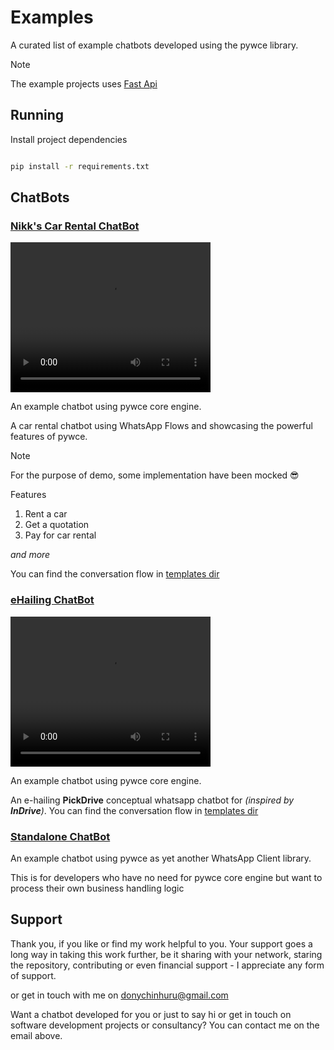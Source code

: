 # Examples
A curated list of example chatbots developed using the pywce library.

> [!NOTE]
> The example projects uses [Fast Api](https://fastapi.tiangolo.com/)


## Running
Install project dependencies
```bash

pip install -r requirements.txt
```

## ChatBots
### [Nikk's Car Rental ChatBot](car_rental)

<video src="demo/rental.mp4" width="320" height="240" controls></video>

An example chatbot using pywce core engine.

A car rental chatbot using WhatsApp Flows and showcasing the powerful features of pywce. 

> [!NOTE]
> For the purpose of demo, some implementation have been mocked 😎

Features
1. Rent a car
2. Get a quotation
3. Pay for car rental

_and more_


You can find the conversation flow in [templates dir](car_rental/templates)


### [eHailing ChatBot](ehailing)

<video src="demo/ehailing.mp4" width="320" height="240" controls></video>

An example chatbot using pywce core engine.

An e-hailing **PickDrive** conceptual whatsapp chatbot for _(inspired by **InDrive**)_.
You can find the conversation flow in [templates dir](ehailing/templates/ehailing.yaml)

### [Standalone ChatBot](chatbot)
An example chatbot using pywce as yet another WhatsApp Client library.

This is for developers who have no need for pywce core engine but want to process their own business handling logic

## Support
Thank you, if you like or find my work helpful to you.
Your support goes a long way in taking this work further, be it sharing with your network, staring the repository, contributing or even financial support - I appreciate any form of support.

or get in touch with me on [donychinhuru@gmail.com](mailto:donychinhuru@gmail.com)

Want a chatbot developed for you or just to say hi or get in touch on software development projects or consultancy? You can contact me on the email above.